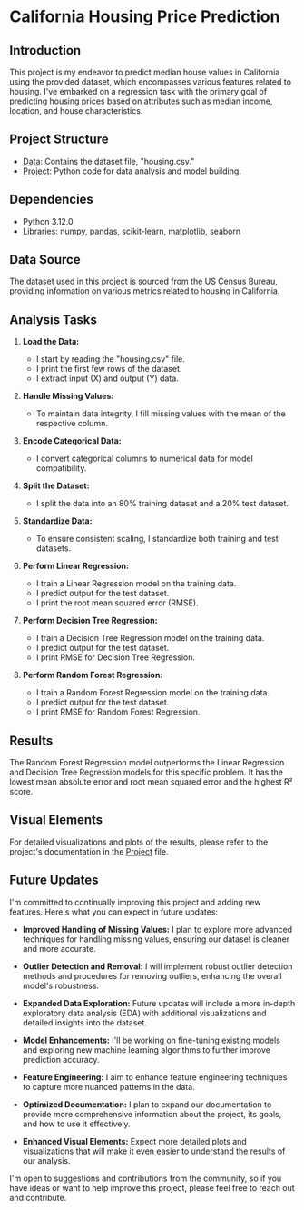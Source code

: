 # California Housing Price Prediction

## Introduction

This project is my endeavor to predict median house values in California using the provided dataset, which encompasses various features related to housing. I've embarked on a regression task with the primary goal of predicting housing prices based on attributes such as median income, location, and house characteristics.

## Project Structure

- [Data](https://github.com/djalmarodriguess/Machine_Learning_Curse_SimpliLearn/blob/master/Datasets/housing.csv): Contains the dataset file, "housing.csv."
- [Project](https://github.com/djalmarodriguess/Machine_Learning_Curse_SimpliLearn/blob/master/Practice%20Project%20l/Practice%20Project%20l.ipynb): Python code for data analysis and model building.

## Dependencies

- Python 3.12.0
- Libraries: numpy, pandas, scikit-learn, matplotlib, seaborn

## Data Source

The dataset used in this project is sourced from the US Census Bureau, providing information on various metrics related to housing in California.

## Analysis Tasks

1. **Load the Data:**
   - I start by reading the "housing.csv" file.
   - I print the first few rows of the dataset.
   - I extract input (X) and output (Y) data.

2. **Handle Missing Values:**
   - To maintain data integrity, I fill missing values with the mean of the respective column.

3. **Encode Categorical Data:**
   - I convert categorical columns to numerical data for model compatibility.

4. **Split the Dataset:**
   - I split the data into an 80% training dataset and a 20% test dataset.

5. **Standardize Data:**
   - To ensure consistent scaling, I standardize both training and test datasets.

6. **Perform Linear Regression:**
   - I train a Linear Regression model on the training data.
   - I predict output for the test dataset.
   - I print the root mean squared error (RMSE).

7. **Perform Decision Tree Regression:**
   - I train a Decision Tree Regression model on the training data.
   - I predict output for the test dataset.
   - I print RMSE for Decision Tree Regression.

8. **Perform Random Forest Regression:**
   - I train a Random Forest Regression model on the training data.
   - I predict output for the test dataset.
   - I print RMSE for Random Forest Regression.

## Results

The Random Forest Regression model outperforms the Linear Regression and Decision Tree Regression models for this specific problem. It has the lowest mean absolute error and root mean squared error and the highest R² score.

## Visual Elements

For detailed visualizations and plots of the results, please refer to the project's documentation in the [Project](https://github.com/djalmarodriguess/Machine_Learning_Curse_SimpliLearn/blob/master/Practice%20Project%20l/Practice%20Project%20l.ipynb) file.

## Future Updates

I'm committed to continually improving this project and adding new features. Here's what you can expect in future updates:

- **Improved Handling of Missing Values:** I plan to explore more advanced techniques for handling missing values, ensuring our dataset is cleaner and more accurate.

- **Outlier Detection and Removal:** I will implement robust outlier detection methods and procedures for removing outliers, enhancing the overall model's robustness.

- **Expanded Data Exploration:** Future updates will include a more in-depth exploratory data analysis (EDA) with additional visualizations and detailed insights into the dataset.

- **Model Enhancements:** I'll be working on fine-tuning existing models and exploring new machine learning algorithms to further improve prediction accuracy.

- **Feature Engineering:** I aim to enhance feature engineering techniques to capture more nuanced patterns in the data.

- **Optimized Documentation:** I plan to expand our documentation to provide more comprehensive information about the project, its goals, and how to use it effectively.

- **Enhanced Visual Elements:** Expect more detailed plots and visualizations that will make it even easier to understand the results of our analysis.

I'm open to suggestions and contributions from the community, so if you have ideas or want to help improve this project, please feel free to reach out and contribute.
